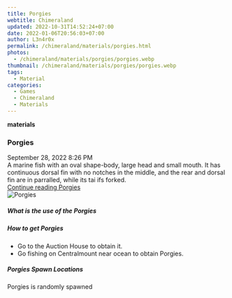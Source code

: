 ```yaml
---
title: Porgies
webtitle: Chimeraland
updated: 2022-10-31T14:52:24+07:00
date: 2022-01-06T20:56:03+07:00
author: L3n4r0x
permalink: /chimeraland/materials/porgies.html
photos:
  - /chimeraland/materials/porgies/porgies.webp
thumbnail: /chimeraland/materials/porgies/porgies.webp
tags:
  - Material
categories:
  - Games
  - Chimeraland
  - Materials
---
```


<section id="bootstrap-wrapper"><link rel="stylesheet" href="https://cdn.statically.io/gh/dimaslanjaka/Web-Manajemen/40ac3225/css/bootstrap-4.5-wrapper.css"/><div class="row g-0 border rounded overflow-hidden flex-md-row mb-4 shadow-sm position-relative"><div class="col p-4 d-flex flex-column position-static"><strong class="d-inline-block mb-2 text-success">materials</strong><h3 class="mb-0">Porgies</h3><div class="mb-1 text-muted">September 28, 2022 8:26 PM</div><div class="mb-2 border p-1">A marine fish with an oval shape-body, large head and small mouth. It has continuous dorsal fin with no notches in the middle, and the rear and dorsal fin are in parralled, while its tai ifs forked.</div><a href="#" class="stretched-link d-none">Continue reading Porgies</a></div><div class="col-auto d-none d-lg-block"><img src="/chimeraland/materials/porgies/porgies.webp" alt="Porgies"/></div></div><div class="row"><div class="col-lg-6 col-12 mb-2"><div class="card"><div class="card-body"><h5 class="card-title">What is the use of the Porgies</h5><div class="card-text"><ul></ul></div></div></div></div><div class="col-lg-6 col-12 mb-2"><div class="card"><div class="card-body"><h5 class="card-title">How to get Porgies</h5><div class="card-text"><ul><li>Go to the Auction House to obtain it.</li><li>Go fishing on Centralmount near ocean to obtain Porgies.</li></ul></div></div></div></div><div class="col-12 mb-2"><h5>Porgies Spawn Locations</h5><p>Porgies is randomly spawned</p></div></div></section>